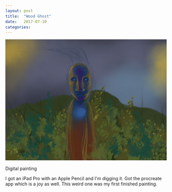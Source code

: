 ```yaml
---
layout: post
title:  "Wood Ghost"
date:   2017-07-10
categories:
---
```

![Example Image](assets/images/wood-ghost-2017-07-10.jpg "Wood Ghost")

Digital painting

I got an iPad Pro with an Apple Pencil and I'm digging it. Got the procreate app which is a joy as well. This weird one was my first finished painting.
